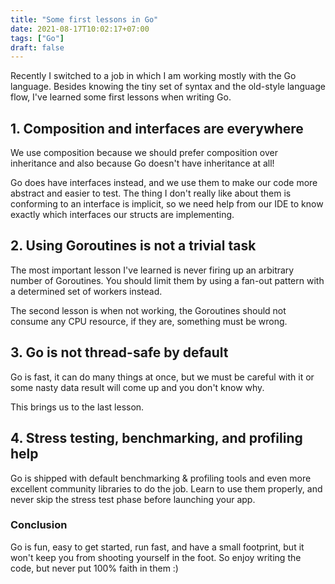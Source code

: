 ```yaml
---
title: "Some first lessons in Go"
date: 2021-08-17T10:02:17+07:00
tags: ["Go"]
draft: false
---
```


Recently I switched to a job in which I am working mostly with the Go
language. Besides knowing the tiny set of syntax and the old-style
language flow, I've learned some first lessons when writing Go.


## 1. Composition and interfaces are everywhere

We use composition because we should prefer composition over
inheritance and also because Go doesn't have inheritance at all!

Go does have interfaces instead, and we use them to make our code more
abstract and easier to test. The thing I don't really like about them
is conforming to an interface is implicit, so we need help from our
IDE to know exactly which interfaces our structs are implementing.


## 2. Using Goroutines is not a trivial task

The most important lesson I've learned is never firing up an arbitrary
number of Goroutines. You should limit them by using a fan-out pattern
with a determined set of workers instead.

The second lesson is when not working, the Goroutines should not
consume any CPU resource, if they are, something must be wrong.


## 3. Go is not thread-safe by default

Go is fast, it can do many things at once, but we must be careful with
it or some nasty data result will come up and you don't know why.

This brings us to the last lesson.


## 4. Stress testing, benchmarking, and profiling help

Go is shipped with default benchmarking & profiling tools and even more
excellent community libraries to do the job. Learn to use them properly,
and never skip the stress test phase before launching your app.


### Conclusion

Go is fun, easy to get started, run fast, and have a small footprint,
but it won't keep you from shooting yourself in the foot. So enjoy
writing the code, but never put 100% faith in them :)
